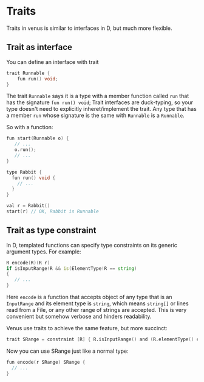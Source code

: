 # Traits

Traits in venus is similar to interfaces in D, but much more flexible.

## Trait as interface

You can define an interface with trait

```d
trait Runnable {
    fun run() void;
}
```

The trait `Runnable` says it is a type with a member function called `run` that has the signature `fun run() void`;
Trait interfaces are duck-typing, so your type doesn't need to explicitly inheret/implement the trait.
Any type that has a member `run` whose signature is the same with `Runnable` is a `Runnable`.

So with a function:

```d
fun start(Runnable o) {
   // ...
   o.run();
   // ...
}

type Rabbit {
  fun run() void {
    // ...
  }
}

val r = Rabbit()
start(r) // OK, Rabbit is Runnable
```

## Trait as type constraint

In D, templated functions can specify type constraints on its generic argument types.
For example:

```d
R encode(R)(R r)
if isInputRange!R && is(ElementType!R == string)
{
   // ...
}
```

Here `encode` is a function that accepts object of any type that is an `InputRange` and its element type is `string`,
which means `string[]` or lines read from a File, or any other range of strings are accepted.
This is very convenient but somehow verbose and hinders readability.

Venus use traits to achieve the same feature, but more succinct:

```d
trait SRange = constraint [R] { R.isInputRange() and (R.elementType() eq string) }
```

Now you can use SRange just like a normal type:

```d
fun encode(r SRange) SRange {
  // ...
}
```

